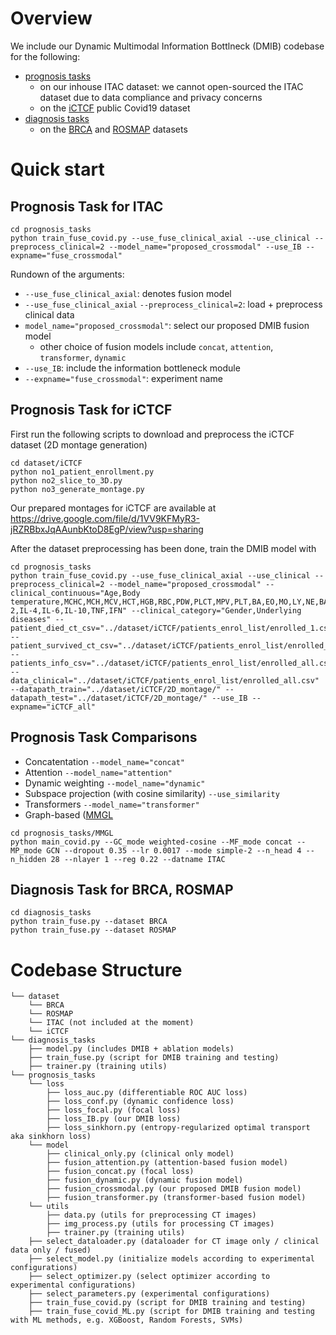 # Overview
We include our Dynamic Multimodal Information Bottlneck (DMIB) codebase for the following:
- [prognosis tasks](./prognosis_tasks)
    + on our inhouse ITAC dataset: we cannot open-sourced the ITAC dataset due to data compliance and privacy concerns
    + on the [iCTCF](https://ngdc.cncb.ac.cn/ictcf/) public Covid19 dataset
- [diagnosis tasks](./diagnosis_tasks)
    + on the [BRCA](https://github.com/txWang/MOGONET/tree/main/BRCA) and [ROSMAP](https://github.com/txWang/MOGONET/tree/main/ROSMAP) datasets

# Quick start
## Prognosis Task for ITAC
```
cd prognosis_tasks
python train_fuse_covid.py --use_fuse_clinical_axial --use_clinical --preprocess_clinical=2 --model_name="proposed_crossmodal" --use_IB --expname="fuse_crossmodal"
```
Rundown of the arguments:
- `--use_fuse_clinical_axial`: denotes fusion model
- `--use_fuse_clinical_axial` `--preprocess_clinical=2`: load + preprocess clinical data
- `model_name="proposed_crossmodal"`: select our proposed DMIB fusion model
    + other choice of fusion models include `concat`, `attention`, `transformer`, `dynamic`
- `--use_IB`: include the information bottleneck module
- `--expname="fuse_crossmodal"`: experiment name

## Prognosis Task for iCTCF
First run the following scripts to download and preprocess the iCTCF dataset (2D montage generation)
```
cd dataset/iCTCF
python no1_patient_enrollment.py
python no2_slice_to_3D.py
python no3_generate_montage.py
```
Our prepared montages for iCTCF are available at https://drive.google.com/file/d/1VV9KFMyR3-jRZRBbxJqAAunbKtoD8EgP/view?usp=sharing

After the dataset preprocessing has been done, train the DMIB model with
```
cd prognosis_tasks
python train_fuse_covid.py --use_fuse_clinical_axial --use_clinical --preprocess_clinical=2 --model_name="proposed_crossmodal" --clinical_continuous="Age,Body temperature,MCHC,MCH,MCV,HCT,HGB,RBC,PDW,PLCT,MPV,PLT,BA,EO,MO,LY,NE,BAP,EOP,MOP,LYP,NEP,WBC,PLCR,RDWSD,RDWCV,ESR,CRP,PCT,ALG,ALB,ALP,ALT,AST,BUN,CA,CL,CO2,CREA,GGT,GLB,K,MG,Na,PHOS,TBIL,TP,URIC,CHOL,CK,HDLC,LDH,TG,AnG,DBIL,GLU,LDLC,OSM,PA,TBA,HBDH,CysC,LAP,5NT,HC,SAA,SdLDL,CD3+,CD4+,CD8+,BC,NKC,CD4/CD8,IL-2,IL-4,IL-6,IL-10,TNF,IFN" --clinical_category="Gender,Underlying diseases" --patient_died_ct_csv="../dataset/iCTCF/patients_enrol_list/enrolled_1.csv" --patient_survived_ct_csv="../dataset/iCTCF/patients_enrol_list/enrolled_0.csv" --patients_info_csv="../dataset/iCTCF/patients_enrol_list/enrolled_all.csv" --data_clinical="../dataset/iCTCF/patients_enrol_list/enrolled_all.csv" --datapath_train="../dataset/iCTCF/2D_montage/" --datapath_test="../dataset/iCTCF/2D_montage/" --use_IB --expname="iCTCF_all"
```

## Prognosis Task Comparisons
- Concatentation `--model_name="concat"`
- Attention `--model_name="attention"`
- Dynamic weighting `--model_name="dynamic"`
- Subspace projection (with cosine similarity) `--use_similarity`
- Transformers `--model_name="transformer"`
- Graph-based ([MMGL](https://github.com/SsGood/MMGL)
```
cd prognosis_tasks/MMGL
python main_covid.py --GC_mode weighted-cosine --MF_mode concat --MP_mode GCN --dropout 0.35 --lr 0.0017 --mode simple-2 --n_head 4 --n_hidden 28 --nlayer 1 --reg 0.22 --datname ITAC
```

## Diagnosis Task for BRCA, ROSMAP
```
cd diagnosis_tasks
python train_fuse.py --dataset BRCA
python train_fuse.py --dataset ROSMAP
```

# Codebase Structure
```
└── dataset
    └── BRCA
    └── ROSMAP
    └── ITAC (not included at the moment)
    └── iCTCF
└── diagnosis_tasks
    ├── model.py (includes DMIB + ablation models)
    ├── train_fuse.py (script for DMIB training and testing)
    ├── trainer.py (training utils)
└── prognosis_tasks
    └── loss
        ├── loss_auc.py (differentiable ROC AUC loss)
        ├── loss_conf.py (dynamic confidence loss)
        ├── loss_focal.py (focal loss)
        ├── loss_IB.py (our DMIB loss)
        ├── loss_sinkhorn.py (entropy-regularized optimal transport aka sinkhorn loss)
    └── model
        ├── clinical_only.py (clinical only model)
        ├── fusion_attention.py (attention-based fusion model)
        ├── fusion_concat.py (focal loss)
        ├── fusion_dynamic.py (dynamic fusion model)
        ├── fusion_crossmodal.py (our proposed DMIB fusion model)
        ├── fusion_transformer.py (transformer-based fusion model)
    └── utils
        ├── data.py (utils for preprocessing CT images)
        ├── img_process.py (utils for processing CT images)
        ├── trainer.py (training utils)
    ├── select_dataloader.py (dataloader for CT image only / clinical data only / fused)
    ├── select_model.py (initialize models according to experimental configurations)
    ├── select_optimizer.py (select optimizer according to experimental configurations)
    ├── select_parameters.py (experimental configurations)
    ├── train_fuse_covid.py (script for DMIB training and testing)
    ├── train_fuse_covid_ML.py (script for DMIB training and testing with ML methods, e.g. XGBoost, Random Forests, SVMs)
```
